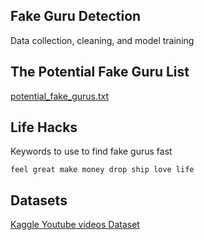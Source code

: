 ## Fake Guru Detection 

Data collection, cleaning, and model training

## The Potential Fake Guru List

[potential_fake_gurus.txt](potential_fake_gurus.txt)

## Life Hacks

Keywords to use to find fake gurus fast

```
feel great make money drop ship love life
```

## Datasets

[Kaggle Youtube videos Dataset](https://www.kaggle.com/datasnaek/youtube-new?select=USvideos.csv)